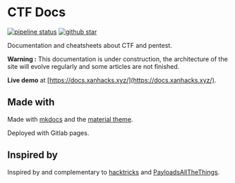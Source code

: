 # CTF Docs

[![pipeline status](https://gitlab.com/xanhacks/ctf-docs/badges/master/pipeline.svg)](https://gitlab.com/xanhacks/ctf-docs/-/commits/master)
[![github star](https://img.shields.io/github/stars/xanhacks/ctf-docs.svg?style=social&label=Star)](https://github.com/xanhacks/ctf-docs)

Documentation and cheatsheets about CTF and pentest.

**Warning :** This documentation is under construction, the architecture of the site will evolve regularly and some articles are not finished.

**Live demo** at [https://docs.xanhacks.xyz/](https://docs.xanhacks.xyz/).

## Made with

Made with [mkdocs](https://github.com/mkdocs/mkdocs) and the [material theme](https://squidfunk.github.io/mkdocs-material/).

Deployed with Gitlab pages.

## Inspired by

Inspired by and complementary to [hacktricks](https://github.com/carlospolop/hacktricks) and [PayloadsAllTheThings](https://github.com/swisskyrepo/PayloadsAllTheThings).
